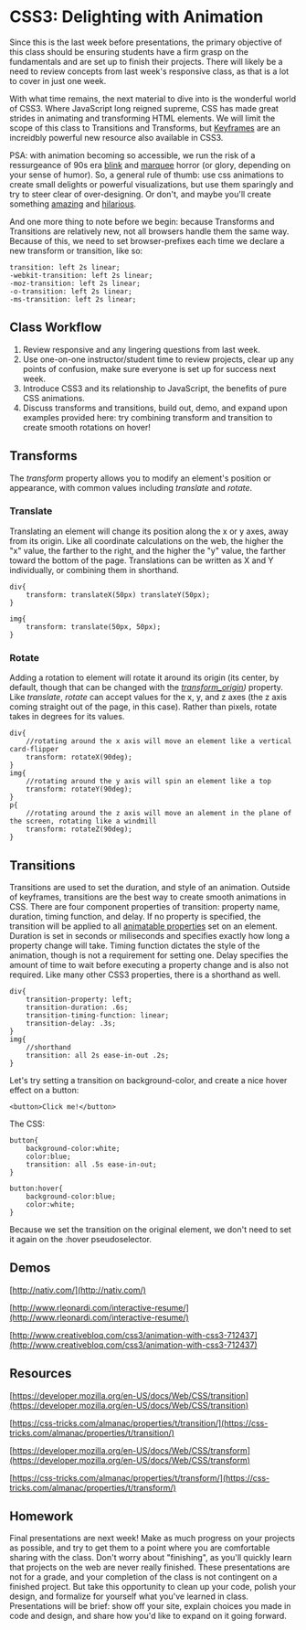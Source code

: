# CSS3: Delighting with Animation

Since this is the last week before presentations, the primary objective of this class should be ensuring students have a firm grasp on the fundamentals and are set up to finish their projects. There will likely be a need to review concepts from last week's responsive class, as that is a lot to cover in just one week.

With what time remains, the next material to dive into is the wonderful world of CSS3. Where JavaScript long reigned supreme, CSS has made great strides in animating and transforming HTML elements. We will limit the scope of this class to Transitions and Transforms, but [Keyframes](http://www.smashingmagazine.com/2011/05/17/an-introduction-to-css3-keyframe-animations/) are an increidbly powerful new resource also available in CSS3.

PSA: with animation becoming so accessible, we run the risk of a ressurgeance of 90s era [blink](https://developer.mozilla.org/en-US/docs/Web/HTML/Element/blink) and [marquee](https://developer.mozilla.org/en-US/docs/Web/HTML/Element/marquee) horror (or glory, depending on your sense of humor). So, a general rule of thumb: use css animations to create small delights or powerful visualizations, but use them sparingly and try to steer clear of over-designing. Or don't, and maybe you'll create something [amazing](http://buttzlol.com/) and [hilarious](http://art.yale.edu/).

And one more thing to note before we begin: because Transforms and Transitions are relatively new, not all browsers handle them the same way. Because of this, we need to set browser-prefixes each time we declare a new transform or transition, like so:

	transition: left 2s linear;
    -webkit-transition: left 2s linear;
    -moz-transition: left 2s linear;
    -o-transition: left 2s linear;
    -ms-transition: left 2s linear;
    
## Class Workflow

1. Review responsive and any lingering questions from last week.
2. Use one-on-one instructor/student time to review projects, clear up any points of confusion, make sure everyone is set up for success next week.
3. Introduce CSS3 and its relationship to JavaScript, the benefits of pure CSS animations.
4. Discuss transforms and transitions, build out, demo, and expand upon examples provided here: try combining transform and transition to create smooth rotations on hover!

## Transforms

The _transform_ property allows you to modify an element's position or appearance, with common values including _translate_ and _rotate_.

### Translate

Translating an element will change its position along the x or y axes, away from its origin. Like all coordinate calculations on the web, the higher the "x" value, the farther to the right, and the higher the "y" value, the farther toward the bottom of the page. Translations can be written as X and Y individually, or combining them in shorthand.

	div{
    	transform: translateX(50px) translateY(50px);
    }
    
    img{
    	transform: translate(50px, 50px);
    }

### Rotate

Adding a rotation to element will rotate it around its origin (its center, by default, though that can be changed with the _[transform_origin](https://developer.mozilla.org/en-US/docs/Web/CSS/transform-origin))_ property. Like _translate_, _rotate_ can accept values for the x, y, and z axes (the z axis coming straight out of the page, in this case). Rather than pixels, rotate takes in degrees for its values.

	div{
    	//rotating around the x axis will move an element like a vertical card-flipper
    	transform: rotateX(90deg);
    }
    img{
    	//rotating around the y axis will spin an element like a top
    	transform: rotateY(90deg);
    }
    p{
    	//rotating around the z axis will move an alement in the plane of the screen, rotating like a windmill
        transform: rotateZ(90deg);
    }
    


## Transitions

Transitions are used to set the duration, and style of an animation. Outside of keyframes, transitions are the best way to create smooth animations in CSS. There are four component properties of transition: property name, duration, timing function, and delay. If no property is specified, the transition will be applied to all [animatable properties](https://developer.mozilla.org/en-US/docs/Web/CSS/CSS_animated_properties) set on an element. Duration is set in seconds or miliseconds and specifies exactly how long a property change will take. Timing function dictates the style of the animation, though is not a requirement for setting one. Delay specifies the amount of time to wait before executing a property change and is also not required. Like many other CSS3 properties, there is a shorthand as well.

	div{
    	transition-property: left;
        transition-duration: .6s;
        transition-timing-function: linear;
        transition-delay: .3s;
    }
    img{
    	//shorthand
    	transition: all 2s ease-in-out .2s;
    }

Let's try setting a transition on background-color, and create a nice hover effect on a button:

	<button>Click me!</button>
    
The CSS:

	button{
    	background-color:white;
        color:blue;
        transition: all .5s ease-in-out;
    }
    
    button:hover{
    	background-color:blue;
        color:white;
    }
    
Because we set the transition on the original element, we don't need to set it again on the :hover pseudoselector.



## Demos

[http://nativ.com/](http://nativ.com/)

[http://www.rleonardi.com/interactive-resume/](http://www.rleonardi.com/interactive-resume/)

[http://www.creativebloq.com/css3/animation-with-css3-712437](http://www.creativebloq.com/css3/animation-with-css3-712437)


## Resources

[https://developer.mozilla.org/en-US/docs/Web/CSS/transition](https://developer.mozilla.org/en-US/docs/Web/CSS/transition)

[https://css-tricks.com/almanac/properties/t/transition/](https://css-tricks.com/almanac/properties/t/transition/)

[https://developer.mozilla.org/en-US/docs/Web/CSS/transform](https://developer.mozilla.org/en-US/docs/Web/CSS/transform)

[https://css-tricks.com/almanac/properties/t/transform/](https://css-tricks.com/almanac/properties/t/transform/)


## Homework

Final presentations are next week! Make as much progress on your projects as possible, and try to get them to a point where you are comfortable sharing with the class. Don't worry about "finishing", as you'll quickly learn that projects on the web are never really finished. These presentations are not for a grade, and your completion of the class is not contingent on a finished project. But take this opportunity to clean up your code, polish your design, and formalize for yourself what you've learned in class. Presentations will be brief: show off your site, explain choices you made in code and design, and share how you'd like to expand on it going forward.


